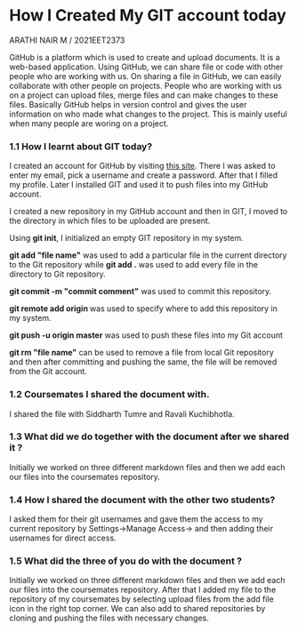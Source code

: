 # **How I Created My GIT account today**
ARATHI NAIR M / 2021EET2373

GitHub is a platform which is used to create and upload documents. It is a web-based application. Using GitHub, we can share file or code with other people who are working with us. On sharing a file in GitHub, we can easily collaborate with other people on projects. People who are working with us on a project can upload files, merge files and can make changes to these files. Basically GitHub helps in version control and gives the user information on who made what changes to the project. This is mainly useful when many people are woring on a project.

### 1.1 How I learnt about GIT today?

I created an account for GitHub by visiting [this site](github.com). There I was asked to enter my email, pick a username and create a password. After that I filled my profile. Later I installed GIT and used it to push files into my GitHub account. 

I created a new repository in my GitHub account and then in GIT, I moved to the directory in which files to be uploaded are present. 

Using **git init**, I initialized an empty GIT repository in my system. 

**git add "file name"** was used to add a particular file in the current directory to the Git repository while  **git add .** was used to add every file in the directory to Git repository.

**git commit -m "commit comment"** was used to commit this repository.

**git remote add origin <link to new repository>** was used to specify where to add this repository in my system.

**git push -u origin master** was used to push these files into my Git account

**git rm "file name"** can be used to remove a file from local Git repository and then after committing and pushing the same, the file will be removed from the Git account.

### 1.2 Coursemates I shared the document with.
I shared the file with Siddharth Tumre and Ravali Kuchibhotla.

### 1.3 What did we do together with the document after we shared it ?
Initially we worked on three different markdown files and then we add each our files into the coursemates repository.

### 1.4 How I shared the document with the other two students?
I asked them for their git usernames and gave them the access to my current repository by Settings->Manage Access-> and then adding their usernames for direct access.


### 1.5 What did the three of you do with the document ?
Initially we worked on three different markdown files and then we add each our files into the coursemates repository. After that I added my file to the repository of my coursemates by selecting upload files from the add file icon in the right top corner. We can also add to shared repositories by cloning and pushing the files with necessary changes.